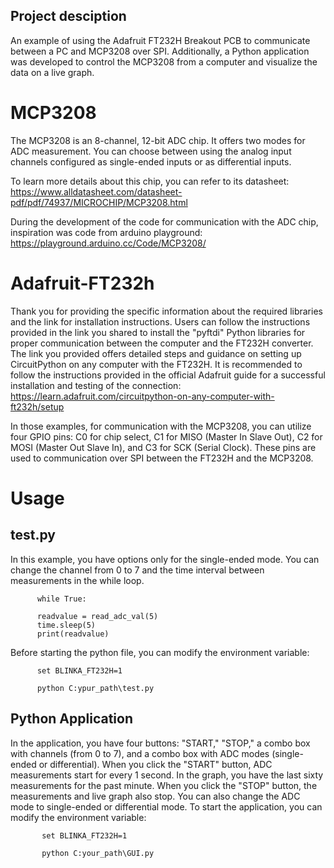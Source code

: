 ## Project desciption
An example of using the Adafruit FT232H Breakout PCB to communicate between a PC and MCP3208 over SPI. Additionally, a Python application was developed to control the MCP3208 from a computer and visualize the data on a live graph.

MCP3208
=======
The MCP3208 is an 8-channel, 12-bit ADC chip. It offers two modes for ADC measurement. You can choose between using the analog input channels configured as single-ended inputs or as differential inputs.

To learn more details about this chip, you can refer to its datasheet:
https://www.alldatasheet.com/datasheet-pdf/pdf/74937/MICROCHIP/MCP3208.html

During the development of the code for communication with the ADC chip, inspiration was code from arduino playground: https://playground.arduino.cc/Code/MCP3208/

Adafruit-FT232h
=======
Thank you for providing the specific information about the required libraries and the link for installation instructions. Users can follow the instructions provided in the link you shared to install the "pyftdi" Python libraries for proper communication between the computer and the FT232H converter. The link you provided offers detailed steps and guidance on setting up CircuitPython on any computer with the FT232H. It is recommended to follow the instructions provided in the official Adafruit guide for a successful installation and testing of the connection:
https://learn.adafruit.com/circuitpython-on-any-computer-with-ft232h/setup

In those examples, for communication with the MCP3208, you can utilize four GPIO pins: C0 for chip select, C1 for MISO (Master In Slave Out), C2 for MOSI (Master Out Slave In), and C3 for SCK (Serial Clock). These pins are used to communication over SPI between the FT232H and the MCP3208.

Usage
=======

## test.py
  In this example, you have options only for the single-ended mode. You can change the channel from 0 to 7 and the time interval between measurements in the while loop.
  
          while True:

          readvalue = read_adc_val(5)
          time.sleep(5)
          print(readvalue)
          
  Before starting the python file, you can modify the environment variable:
   
          set BLINKA_FT232H=1
                
          python C:ypur_path\test.py
   
 
## Python Application

In the application, you have four buttons: "START," "STOP," a combo box with channels (from 0 to 7), and a combo box with ADC modes (single-ended or differential). When you click the "START" button, ADC measurements start for every 1 second. In the graph, you have the last sixty measurements for the past minute. When you click the "STOP" button, the measurements and live graph also stop. You can also change the ADC mode to single-ended or differential mode.
To start the application, you can modify the environment variable:

           set BLINKA_FT232H=1
                
           python C:your_path\GUI.py

